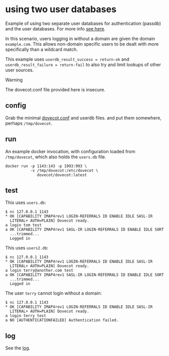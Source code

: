 # using two user databases

Example of using two separate user databases for authentication (passdb)
and the user databases. For more info [see
here](https://doc.dovecot.org/2.4.1/core/config/auth/userdb.html#multiple-userdbs).

In this scenario, users logging in without a domain are given the domain
`example.com`. This allows non-domain specific users to be dealt with
more specifically than a wildcard match.

This example uses `userdb_result_success = return-ok` and
`userdb_result_failure = return-fail` to also try and limit lookups of
other user sources.

> [!WARNING]
> The dovecot.conf file provided here is insecure.

## config

Grab the minimal [dovecot.conf](./dovecot.conf) and userdb files.
and put them somewhere, perhaps `/tmp/dovecot`.

## run 

An example docker invocation, with configuration loaded from 
`/tmp/dovecot`, which also holds the `users.db` file.

```
docker run -p 1143:143 -p 1993:993 \
           -v /tmp/dovecot:/etc/dovecot \
              dovecot/dovecot:latest
```

## test

This uses `users.db`:

```
$ nc 127.0.0.1 1143
* OK [CAPABILITY IMAP4rev1 LOGIN-REFERRALS ID ENABLE IDLE SASL-IR
  LITERAL+ AUTH=PLAIN] Dovecot ready.
a login tom test
a OK [CAPABILITY IMAP4rev1 SASL-IR LOGIN-REFERRALS ID ENABLE IDLE SORT
  ...trimmed...
  Logged in
```

This uses `users2.db`:

```
$ nc 127.0.0.1 1143
* OK [CAPABILITY IMAP4rev1 LOGIN-REFERRALS ID ENABLE IDLE SASL-IR
  LITERAL+ AUTH=PLAIN] Dovecot ready.
a login terry@another.com test
a OK [CAPABILITY IMAP4rev1 SASL-IR LOGIN-REFERRALS ID ENABLE IDLE SORT
  ...trimmed...
  Logged in
```

The user `terry` cannot login without a domain:
```
$ nc 127.0.0.1 1143
* OK [CAPABILITY IMAP4rev1 LOGIN-REFERRALS ID ENABLE IDLE SASL-IR
  LITERAL+ AUTH=PLAIN] Dovecot ready.
a login terry test
a NO [AUTHENTICATIONFAILED] Authentication failed.
```

## log

See the [log](./log.txt).

